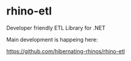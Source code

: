# rhino-etl
Developer friendly ETL Library for .NET

Main development is happeing here:

https://github.com/hibernating-rhinos/rhino-etl 
